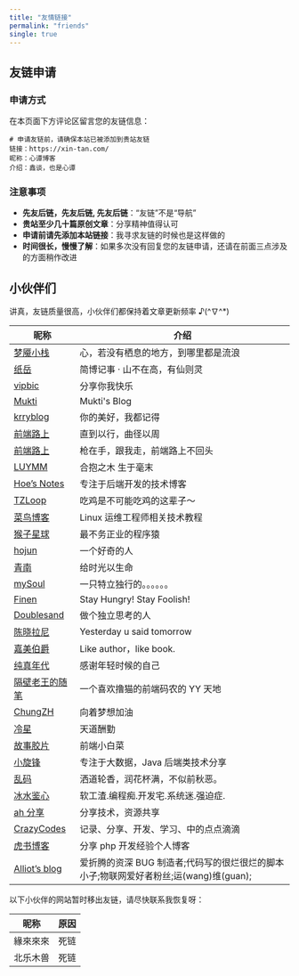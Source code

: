 ```yaml
---
title: "友情链接"
permalink: "friends"
single: true
---
```


## 友链申请

### 申请方式

在本页面下方评论区留言您的友链信息：

```
# 申请友链前，请确保本站已被添加到贵站友链
链接：https://xin-tan.com/
昵称：心谭博客
介绍：鑫谈，也是心谭
```

### 注意事项

- **先友后链，先友后链, 先友后链**：“友链”不是“导航”
- **贵站至少几十篇原创文章**：分享精神值得认可
- **申请前请先添加本站链接**：我寻求友链的时候也是这样做的
- **时间很长，慢慢了解**：如果多次没有回复您的友链申请，还请在前面三点涉及的方面稍作改进

## 小伙伴们

讲真，友链质量很高，小伙伴们都保持着文章更新频率 ♪\(^∇^\*\)

| 昵称                                             | 介绍                                                                                  |
| ------------------------------------------------ | ------------------------------------------------------------------------------------- |
| [梦魇小栈](https://blog.ihoey.com)               | 心，若没有栖息的地方，到哪里都是流浪                                                  |
| [纸岳](https://yizhiyue.me/)                     | 简博记事 · 山不在高，有仙则灵                                                         |
| [vipbic](https://www.vipbic.com/navigation.html) | 分享你我快乐                                                                          |
| [Mukti](https://feizhaojun.com)                  | Mukti's Blog                                                                          |
| [krryblog](https://ainyi.com)                    | 你的美好，我都记得                                                                    |
| [前端路上](https://www.zhxiong.com/)             | 直到以行，曲径以周                                                                    |
| [前端路上](https://refined-x.com)                | 枪在手，跟我走，前端路上不回头                                                        |
| [LUYMM](https://luymm.com)                       | 合抱之木 生于毫末                                                                     |
| [Hoe’s Notes](http://www.hoehub.com)             | 专注于后端开发的技术博客                                                              |
| [TZLoop](https://www.whereareyou.site/)          | 吃鸡是不可能吃鸡的这辈子～                                                            |
| [菜鸟博客](https://birdteam.net/)                | Linux 运维工程师相关技术教程                                                          |
| [猴子星球](https://mr-houzi.com)                 | 最不务正业的程序猿                                                                    |
| [hojun](https://www.hojun.cn/)                   | 一个好奇的人                                                                          |
| [青南](https://www.kingname.info)                | 给时光以生命                                                                          |
| [mySoul](https://www.iming.info/)                | 一只特立独行的。。。。。。                                                            |
| [Finen](https://www.finen.top/)                  | Stay Hungry! Stay Foolish!                                                            |
| [Doublesand](https://doublesand.github.io)       | 做个独立思考的人                                                                      |
| [陈晓拉尼](https://www.chenxiaolani.com/)        | Yesterday u said tomorrow                                                             |
| [嘉美伯爵](https://blog.gaozhe.top)              | Like author，like book.                                                               |
| [纯真年代](http://www.bblog.vip)                 | 感谢年轻时候的自己                                                                    |
| [隔壁老王的随笔](https://dojay.cn/)              | 一个喜欢撸猫的前端码农的 YY 天地                                                      |
| [ChungZH](https://chungzh.cn)                    | 向着梦想加油                                                                          |
| [冷星](https://lengxing.club/)                   | 天道酬勤                                                                              |
| [故事胶片](http://rooon.co/)                     | 前端小白菜                                                                            |
| [小旋锋](http://laijianfeng.org/)                | 专注于大数据，Java 后端类技术分享                                                     |
| [乱码](https://luan.ma/)                         | 洒道轮香，润花杯满，不似前秋恶。                                                      |
| [冰水鉴心](https://xq773939719.github.io/)       | 软工渣.编程痴.开发宅.系统迷.强迫症.                                                   |
| [ah 分享](https://ah.yxlblog.com/)               | 分享技术，资源共享                                                                    |
| [CrazyCodes](https://blog.fastrun.cn/)           | 记录、分享、开发、学习、中的点点滴滴                                                  |
| [虎书博客](http://www.tigerbook.cn/)             | 分享 php 开发经验个人博客                                                             |
| [Alliot’s blog](https://www.iots.vip)            | 爱折腾的资深 BUG 制造者;代码写的很烂很烂的脚本小子;物联网爱好者粉丝;运(wang)维(guan); |

以下小伙伴的网站暂时移出友链，请尽快联系我恢复呀：

| 昵称     | 原因 |
| -------- | ---- |
| 緣來來來 | 死链 |
| 北乐木兽 | 死链 |
